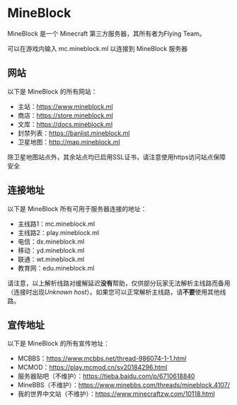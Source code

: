 # MineBlock
MineBlock 是一个 Minecraft 第三方服务器，其所有者为Flying Team。

可以在游戏内输入 mc.mineblock.ml 以连接到 MineBlock 服务器

## 网站
以下是 MineBlock 的所有网站：

* 主站：https://www.mineblock.ml
* 商店：https://store.mineblock.ml
* 文库：https://docs.mineblock.ml
* 封禁列表：https://banlist.mineblock.ml
* 卫星地图：http://map.mineblock.ml

除卫星地图站点外，其余站点均已启用SSL证书，请注意使用https访问站点保障安全

## 连接地址
以下是 MineBlock 所有可用于服务器连接的地址：

* 主线路1：mc.mineblock.ml
* 主线路2：play.mineblock.ml
* 电信：dx.mineblock.ml
* 移动：yd.mineblock.ml
* 联通：wt.mineblock.ml
* 教育网：edu.mineblock.ml

请注意，以上解析线路对缓解延迟**没有**帮助，仅供部分玩家无法解析主线路而备用（连接时出现*Unknown host*）。如果您可以正常解析主线路，请**不要**使用其他线路。

## 宣传地址
以下是 MineBlock 的所有宣传地址：

* MCBBS：https://www.mcbbs.net/thread-986074-1-1.html 
* MCMOD：https://play.mcmod.cn/sv20184296.html 
* 服务器贴吧（不维护）：https://tieba.baidu.com/p/6710618840 
* MineBBS（不维护）：https://www.minebbs.com/threads/mineblock.4107/ 
* 我的世界中文站（不维护）：https://www.minecraftzw.com/10118.html